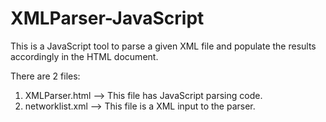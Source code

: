 # XMLParser-JavaScript
This is a JavaScript tool to parse a given XML file and populate the results accordingly in the HTML document.

There are 2 files:
1. XMLParser.html --> This file has JavaScript parsing code.
2. networklist.xml --> This file is a XML input to the parser.
